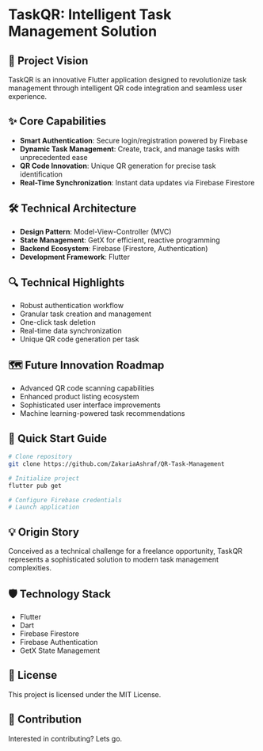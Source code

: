 # TaskQR: Intelligent Task Management Solution

## 🚀 Project Vision
TaskQR is an innovative Flutter application designed to revolutionize task management through intelligent QR code integration and seamless user experience.

## ✨ Core Capabilities
- **Smart Authentication**: Secure login/registration powered by Firebase
- **Dynamic Task Management**: Create, track, and manage tasks with unprecedented ease
- **QR Code Innovation**: Unique QR generation for precise task identification
- **Real-Time Synchronization**: Instant data updates via Firebase Firestore

## 🛠 Technical Architecture
- **Design Pattern**: Model-View-Controller (MVC)
- **State Management**: GetX for efficient, reactive programming
- **Backend Ecosystem**: Firebase (Firestore, Authentication)
- **Development Framework**: Flutter

## 🔍 Technical Highlights
- Robust authentication workflow
- Granular task creation and management
- One-click task deletion
- Real-time data synchronization
- Unique QR code generation per task

## 🗺 Future Innovation Roadmap
- Advanced QR code scanning capabilities
- Enhanced product listing ecosystem
- Sophisticated user interface improvements
- Machine learning-powered task recommendations

## 🚦 Quick Start Guide
```bash
# Clone repository
git clone https://github.com/ZakariaAshraf/QR-Task-Management

# Initialize project
flutter pub get

# Configure Firebase credentials
# Launch application
```

## 💡 Origin Story
Conceived as a technical challenge for a freelance opportunity, TaskQR represents a sophisticated solution to modern task management complexities.

## 🛡 Technology Stack
- Flutter
- Dart
- Firebase Firestore
- Firebase Authentication
- GetX State Management

## 📄 License
This project is licensed under the MIT License.

## 🤝 Contribution
Interested in contributing? Lets go.

